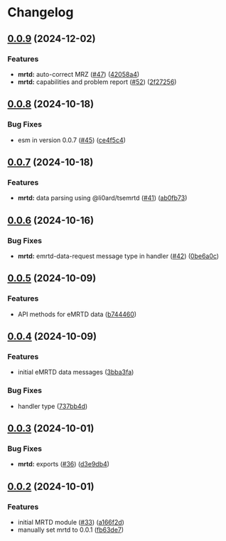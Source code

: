 # Changelog

## [0.0.9](https://github.com/2060-io/credo-ts-didcomm-ext/compare/@2060.io/credo-ts-didcomm-mrtd@v0.0.8...@2060.io/credo-ts-didcomm-mrtd@v0.0.9) (2024-12-02)


### Features

* **mrtd:** auto-correct MRZ ([#47](https://github.com/2060-io/credo-ts-didcomm-ext/issues/47)) ([42058a4](https://github.com/2060-io/credo-ts-didcomm-ext/commit/42058a4b65d14414243cbd7edb0aac17ee5179a0))
* **mrtd:** capabilities and problem report ([#52](https://github.com/2060-io/credo-ts-didcomm-ext/issues/52)) ([2f27256](https://github.com/2060-io/credo-ts-didcomm-ext/commit/2f2725630b8ecbdf85e49de210216ae7d2208c89))

## [0.0.8](https://github.com/2060-io/credo-ts-didcomm-ext/compare/@2060.io/credo-ts-didcomm-mrtd@v0.0.7...@2060.io/credo-ts-didcomm-mrtd@v0.0.8) (2024-10-18)


### Bug Fixes

* esm in version 0.0.7 ([#45](https://github.com/2060-io/credo-ts-didcomm-ext/issues/45)) ([ce4f5c4](https://github.com/2060-io/credo-ts-didcomm-ext/commit/ce4f5c442530b10755a3aef6f58a48b2fbe09339))

## [0.0.7](https://github.com/2060-io/credo-ts-didcomm-ext/compare/@2060.io/credo-ts-didcomm-mrtd@v0.0.6...@2060.io/credo-ts-didcomm-mrtd@v0.0.7) (2024-10-18)


### Features

* **mrtd:** data parsing using @li0ard/tsemrtd ([#41](https://github.com/2060-io/credo-ts-didcomm-ext/issues/41)) ([ab0fb73](https://github.com/2060-io/credo-ts-didcomm-ext/commit/ab0fb73056a3d957d852370ad3501adbbf9b8798))

## [0.0.6](https://github.com/2060-io/credo-ts-didcomm-ext/compare/@2060.io/credo-ts-didcomm-mrtd@v0.0.5...@2060.io/credo-ts-didcomm-mrtd@v0.0.6) (2024-10-16)


### Bug Fixes

* **mrtd:** emrtd-data-request message type in handler ([#42](https://github.com/2060-io/credo-ts-didcomm-ext/issues/42)) ([0be6a0c](https://github.com/2060-io/credo-ts-didcomm-ext/commit/0be6a0ce30f9e8fa554cf7df4dfbff556fde4d1c))

## [0.0.5](https://github.com/2060-io/credo-ts-didcomm-ext/compare/@2060.io/credo-ts-didcomm-mrtd@v0.0.4...@2060.io/credo-ts-didcomm-mrtd@v0.0.5) (2024-10-09)


### Features

* API methods for eMRTD data ([b744460](https://github.com/2060-io/credo-ts-didcomm-ext/commit/b744460cee611eed248dd9972e62b8c549ff1bc7))

## [0.0.4](https://github.com/2060-io/credo-ts-didcomm-ext/compare/@2060.io/credo-ts-didcomm-mrtd@v0.0.3...@2060.io/credo-ts-didcomm-mrtd@v0.0.4) (2024-10-09)


### Features

* initial eMRTD data messages ([3bba3fa](https://github.com/2060-io/credo-ts-didcomm-ext/commit/3bba3fa71d7eed5fe37c172ae611ee607a611c08))


### Bug Fixes

* handler type ([737bb4d](https://github.com/2060-io/credo-ts-didcomm-ext/commit/737bb4dcb80e1f50440d81068d56dfad723a8359))

## [0.0.3](https://github.com/2060-io/credo-ts-didcomm-ext/compare/@2060.io/credo-ts-didcomm-mrtd@v0.0.2...@2060.io/credo-ts-didcomm-mrtd@v0.0.3) (2024-10-01)


### Bug Fixes

* **mrtd:** exports ([#36](https://github.com/2060-io/credo-ts-didcomm-ext/issues/36)) ([d3e9db4](https://github.com/2060-io/credo-ts-didcomm-ext/commit/d3e9db489b99fad8600bb5dce2c16bde9e23caf0))

## [0.0.2](https://github.com/2060-io/credo-ts-didcomm-ext/compare/@2060.io/credo-ts-didcomm-mrtd-v0.0.1...@2060.io/credo-ts-didcomm-mrtd@v0.0.2) (2024-10-01)


### Features

* initial MRTD module ([#33](https://github.com/2060-io/credo-ts-didcomm-ext/issues/33)) ([a166f2d](https://github.com/2060-io/credo-ts-didcomm-ext/commit/a166f2d582b66a0371a9efcaab7c58973ca25ec0))
* manually set mrtd to 0.0.1 ([fb63de7](https://github.com/2060-io/credo-ts-didcomm-ext/commit/fb63de7ee6b803f92a1b3a9ea39be4955ed703e6))
